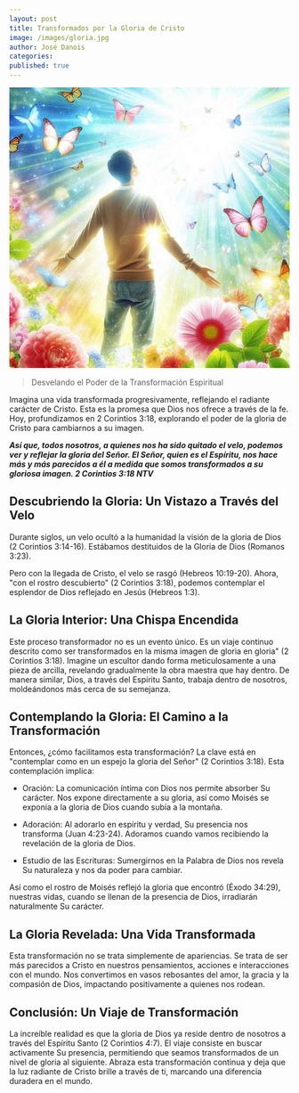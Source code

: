 ```yaml
---
layout: post
title: Transformados por la Gloria de Cristo
image: /images/gloria.jpg
author: José Danois
categories: 
published: true
---
```

![Gloria](/images/gloria.jpg)
>Desvelando el Poder de la Transformación Espiritual

Imagina una vida transformada progresivamente, reflejando el radiante carácter de Cristo. Esta es la promesa que Dios nos ofrece a través de la fe. Hoy, profundizamos en 2 Corintios 3:18, explorando el poder de la gloria de Cristo para cambiarnos a su imagen.

_**Así que, todos nosotros, a quienes nos ha sido quitado el velo, podemos ver y reflejar la gloria del Señor. El Señor, quien es el Espíritu, nos hace más y más parecidos a él a medida que somos transformados a su gloriosa imagen. 2 Corintios 3:18 NTV**_

## **Descubriendo la Gloria: Un Vistazo a Través del Velo**

Durante siglos, un velo ocultó a la humanidad la visión de la gloria de Dios (2 Corintios 3:14-16). Estábamos destituidos de la Gloria de Dios (Romanos 3:23).

Pero con la llegada de Cristo, el velo se rasgó (Hebreos 10:19-20). Ahora, "con el rostro descubierto" (2 Corintios 3:18), podemos contemplar el esplendor de Dios reflejado en Jesús (Hebreos 1:3).

## La Gloria Interior: Una Chispa Encendida

Este proceso transformador no es un evento único. Es un viaje continuo descrito como ser transformados en la misma imagen de gloria en gloria" (2 Corintios 3:18). Imagine un escultor dando forma meticulosamente a una pieza de arcilla, revelando gradualmente la obra maestra que hay dentro. De manera similar, Dios, a través del Espíritu Santo, trabaja dentro de nosotros, moldeándonos más cerca de su semejanza.

## Contemplando la Gloria: El Camino a la Transformación

Entonces, ¿cómo facilitamos esta transformación? La clave está en "contemplar como en un espejo la gloria del Señor" (2 Corintios 3:18). Esta contemplación implica:

-   Oración: La comunicación íntima con Dios nos permite absorber Su carácter. Nos expone directamente a su gloria, así como Moisés se exponía a la gloria de Dios cuando subía a la montaña.
    
-   Adoración: Al adorarlo en espíritu y verdad, Su presencia nos transforma (Juan 4:23-24). Adoramos cuando vamos recibiendo la revelación de la gloria de Dios.
    
-   Estudio de las Escrituras: Sumergirnos en la Palabra de Dios nos revela Su naturaleza y nos da poder para cambiar.
    

Así como el rostro de Moisés reflejó la gloria que encontró (Éxodo 34:29), nuestras vidas, cuando se llenan de la presencia de Dios, irradiarán naturalmente Su carácter.

## La Gloria Revelada: Una Vida Transformada

Esta transformación no se trata simplemente de apariencias. Se trata de ser más parecidos a Cristo en nuestros pensamientos, acciones e interacciones con el mundo. Nos convertimos en vasos rebosantes del amor, la gracia y la compasión de Dios, impactando positivamente a quienes nos rodean.

## Conclusión: Un Viaje de Transformación

La increíble realidad es que la gloria de Dios ya reside dentro de nosotros a través del Espíritu Santo (2 Corintios 4:7). El viaje consiste en buscar activamente Su presencia, permitiendo que seamos transformados de un nivel de gloria al siguiente. Abraza esta transformación continua y deja que la luz radiante de Cristo brille a través de ti, marcando una diferencia duradera en el mundo.

